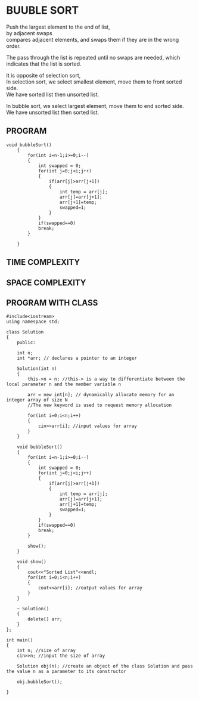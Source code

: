 # BUUBLE SORT
Push the largest element to the end of list, <br>
by adjacent swaps <br>
compares adjacent elements, and swaps them if they are in the wrong order.

The pass through the list is repeated until no swaps are needed, which indicates that the list is sorted.

It is opposite of selection sort, <br>
In selection sort, we select smallest element, move them to front sorted side. <br>
We have sorted list then unsorted list.

In bubble sort, we select largest element, move them to end sorted side. <br>
We have unsorted list then sorted list.

## PROGRAM

```
void bubbleSort()
    {
        for(int i=n-1;i>=0;i--)
        {
            int swapped = 0;
            for(int j=0;j<i;j++)
            {
                if(arr[j]>arr[j+1])
                {
                    int temp = arr[j];
                    arr[j]=arr[j+1];
                    arr[j+1]=temp;
                    swapped=1;
                }
            }
            if(swapped==0)
            break;
        }
        
    }
```

## TIME COMPLEXITY

## SPACE COMPLEXITY

## PROGRAM WITH CLASS

```
#include<iostream>
using namespace std;

class Solution
{
    public:
    
    int n;
    int *arr; // declares a pointer to an integer
    
    Solution(int n)
    {
        this->n = n; //this-> is a way to differentiate between the local parameter n and the member variable n
        
        arr = new int[n]; // dynamically allocate memory for an integer array of size N
        //The new keyword is used to request memory allocation
        
        for(int i=0;i<n;i++)
        {
            cin>>arr[i]; //input values for array
        } 
    }
    
    void bubbleSort()
    {
        for(int i=n-1;i>=0;i--)
        {
            int swapped = 0;
            for(int j=0;j<i;j++)
            {
                if(arr[j]>arr[j+1])
                {
                    int temp = arr[j];
                    arr[j]=arr[j+1];
                    arr[j+1]=temp;
                    swapped=1;
                }
            }
            if(swapped==0)
            break;
        }
        
        show();
    }
    
    void show()
    {
        cout<<"Sorted List"<<endl;
        for(int i=0;i<n;i++)
        {
            cout<<arr[i]; //output values for array
        }
    }
    
    ~ Solution()
    {
        delete[] arr;
    }
};

int main()
{
    int n; //size of array
    cin>>n; //input the size of array
    
    Solution obj(n); //create an object of the class Solution and pass the value n as a parameter to its constructor
    
    obj.bubbleSort();
    
}

```
